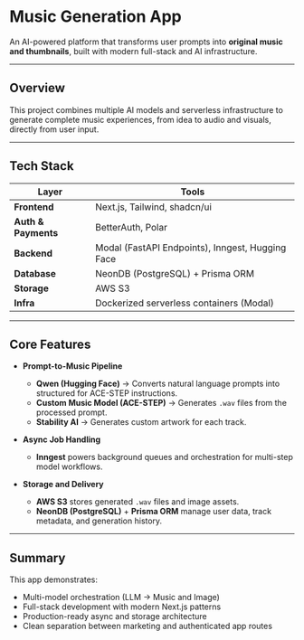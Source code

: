 # Music Generation App

An AI-powered platform that transforms user prompts into **original music and thumbnails**, built with modern full-stack and AI infrastructure.

---

## Overview

This project combines multiple AI models and serverless infrastructure to generate complete music experiences, from idea to audio and visuals, directly from user input.

---

## Tech Stack

| Layer | Tools |
|-------|-------|
| **Frontend** | Next.js, Tailwind, shadcn/ui |
| **Auth & Payments** | BetterAuth, Polar |
| **Backend** | Modal (FastAPI Endpoints), Inngest, Hugging Face |
| **Database** | NeonDB (PostgreSQL) + Prisma ORM |
| **Storage** | AWS S3 |
| **Infra** | Dockerized serverless containers (Modal) |

---

## Core Features

- **Prompt-to-Music Pipeline**  
  - **Qwen (Hugging Face)** → Converts natural language prompts into structured for ACE-STEP instructions.  
  - **Custom Music Model (ACE-STEP)** → Generates `.wav` files from the processed prompt.  
  - **Stability AI** → Generates custom artwork for each track.

- **Async Job Handling**  
  - **Inngest** powers background queues and orchestration for multi-step model workflows.  

- **Storage and Delivery**  
  - **AWS S3** stores generated `.wav` files and image assets.  
  - **NeonDB (PostgreSQL)** + **Prisma ORM** manage user data, track metadata, and generation history.

---

## Summary

This app demonstrates:
- Multi-model orchestration (LLM → Music and Image)
- Full-stack development with modern Next.js patterns  
- Production-ready async and storage architecture  
- Clean separation between marketing and authenticated app routes  


